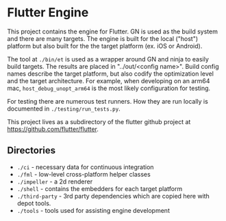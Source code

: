 # Flutter Engine

This project contains the engine for Flutter. GN is used as the build system and
there are many targets. The engine is built for the local ("host") platform but
also built for the the target platform (ex. iOS or Android).

The tool at `./bin/et` is used as a wrapper around GN and ninja to easily build
targets. The results are placed in "../out/\<config name>". Build config names
describe the target platform, but also codify the optimization level and the
target architecture. For example, when developing on an arm64 mac,
`host_debug_unopt_arm64` is the most likely configuration for testing.

For testing there are numerous test runners. How they are run locally is
documented in `./testing/run_tests.py`.

This project lives as a subdirectory of the flutter github project at
https://github.com/flutter/flutter.

## Directories

- `./ci` - necessary data for continuous integration
- `./fml` - low-level cross-platform helper classes
- `./impeller` - a 2d renderer
- `./shell` - contains the embedders for each target platform
- `./third-party` - 3rd party dependencies which are copied here with depot
  tools.
- `./tools` - tools used for assisting engine development
